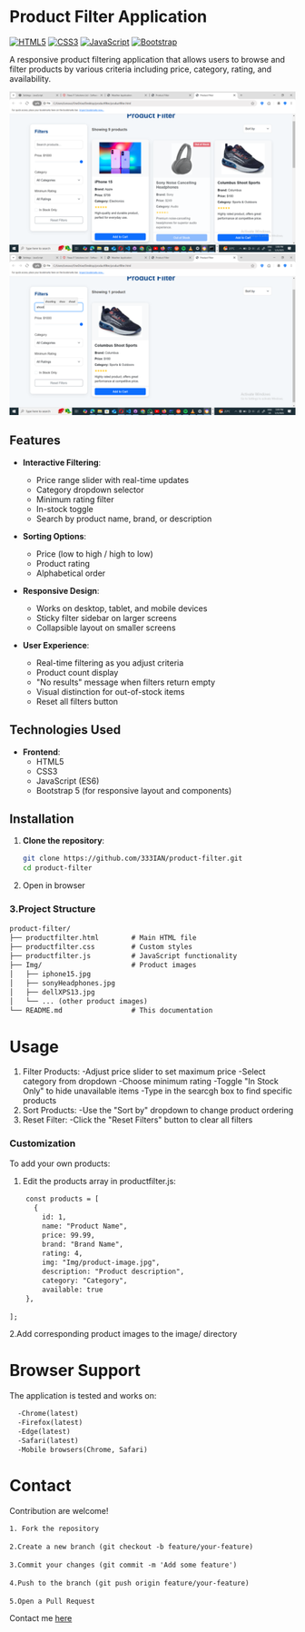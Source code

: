 # Product Filter Application

[![HTML5](https://img.shields.io/badge/HTML5-E34F26?logo=html5&logoColor=white)](https://developer.mozilla.org/en-US/docs/Web/HTML)
[![CSS3](https://img.shields.io/badge/CSS3-1572B6?logo=css3&logoColor=white)](https://developer.mozilla.org/en-US/docs/Web/CSS)
[![JavaScript](https://img.shields.io/badge/JavaScript-F7DF1E?logo=javascript&logoColor=black)](https://developer.mozilla.org/en-US/docs/Web/JavaScript)
[![Bootstrap](https://img.shields.io/badge/Bootstrap-7952B3?logo=bootstrap&logoColor=white)](https://getbootstrap.com/)

A responsive product filtering application that allows users to browse and filter products by various criteria including price, category, rating, and availability.

![Product Filter Homepage View](images/screenshot.png)
![Dashboard View](/dashview.png)


## Features

- **Interactive Filtering**:
  - Price range slider with real-time updates
  - Category dropdown selector
  - Minimum rating filter
  - In-stock toggle
  - Search by product name, brand, or description

- **Sorting Options**:
  - Price (low to high / high to low)
  - Product rating
  - Alphabetical order

- **Responsive Design**:
  - Works on desktop, tablet, and mobile devices
  - Sticky filter sidebar on larger screens
  - Collapsible layout on smaller screens

- **User Experience**:
  - Real-time filtering as you adjust criteria
  - Product count display
  - "No results" message when filters return empty
  - Visual distinction for out-of-stock items
  - Reset all filters button

## Technologies Used

- **Frontend**:
  - HTML5
  - CSS3
  - JavaScript (ES6)
  - Bootstrap 5 (for responsive layout and components)

## Installation

1. **Clone the repository**:
   ```bash
   git clone https://github.com/333IAN/product-filter.git
   cd product-filter

2. Open in browser

### 3.Project Structure
```
product-filter/
├── productfilter.html        # Main HTML file
├── productfilter.css         # Custom styles
├── productfilter.js          # JavaScript functionality
├── Img/                      # Product images
│   ├── iphone15.jpg
│   ├── sonyHeadphones.jpg
│   ├── dellXPS13.jpg
│   └── ... (other product images)
└── README.md                 # This documentation
```
# Usage
1. Filter Products:
 -Adjust price slider to set maximum price
 -Select category from dropdown
 -Choose minimum rating
 -Toggle "In Stock Only" to hide unavailable items
 -Type in the searcgh box to find specific products
2. Sort Products:
 -Use the "Sort by" dropdown to change product ordering
3. Reset Filter:
 -Click the "Reset Filters" button to clear all filters

### Customization
To add your own products:
 1. Edit the products array in productfilter.js:
```
    const products = [
      {
        id: 1,
        name: "Product Name",
        price: 99.99,
        brand: "Brand Name",
        rating: 4,
        img: "Img/product-image.jpg",
        description: "Product description",
        category: "Category",
        available: true
    },
  
];
```

2.Add corresponding product images to the image/ directory

# Browser Support
The application is tested and works on:
```
  -Chrome(latest)
  -Firefox(latest)
  -Edge(latest)
  -Safari(latest)
  -Mobile browsers(Chrome, Safari)
```
# Contact
Contribution are welcome!
```
1. Fork the repository

2.Create a new branch (git checkout -b feature/your-feature)

3.Commit your changes (git commit -m 'Add some feature')

4.Push to the branch (git push origin feature/your-feature)

5.Open a Pull Request
```
Contact me <a href="https://github.com/333IAN">here</a>
































